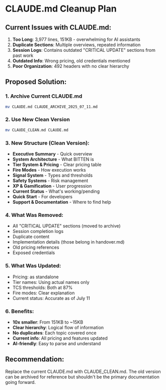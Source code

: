 # CLAUDE.md Cleanup Plan

## Current Issues with CLAUDE.md:
1. **Too Long**: 3,977 lines, 151KB - overwhelming for AI assistants
2. **Duplicate Sections**: Multiple overviews, repeated information
3. **Session Logs**: Contains outdated "CRITICAL UPDATE" sections from past work
4. **Outdated Info**: Wrong pricing, old credentials mentioned
5. **Poor Organization**: 492 headers with no clear hierarchy

## Proposed Solution:

### 1. Archive Current CLAUDE.md
```bash
mv CLAUDE.md CLAUDE_ARCHIVE_2025_07_11.md
```

### 2. Use New Clean Version
```bash
mv CLAUDE_CLEAN.md CLAUDE.md
```

### 3. New Structure (Clean Version):
- **Executive Summary** - Quick overview
- **System Architecture** - What BITTEN is
- **Tier System & Pricing** - Clear pricing table
- **Fire Modes** - How execution works
- **Signal System** - Types and thresholds
- **Safety Systems** - Risk management
- **XP & Gamification** - User progression
- **Current Status** - What's working/pending
- **Quick Start** - For developers
- **Support & Documentation** - Where to find help

### 4. What Was Removed:
- All "CRITICAL UPDATE" sections (moved to archive)
- Session completion logs
- Duplicate content
- Implementation details (those belong in handover.md)
- Old pricing references
- Exposed credentials

### 5. What Was Updated:
- Pricing: as  standalone
- Tier names: Using actual names only
- TCS thresholds: Both at 87%
- Fire modes: Clear explanation
- Current status: Accurate as of July 11

### 6. Benefits:
- **10x smaller**: From 151KB to ~15KB
- **Clear hierarchy**: Logical flow of information
- **No duplicates**: Each topic covered once
- **Current info**: All pricing and features updated
- **AI-friendly**: Easy to parse and understand

## Recommendation:
Replace the current CLAUDE.md with CLAUDE_CLEAN.md. The old version can be archived for reference but shouldn't be the primary documentation going forward.